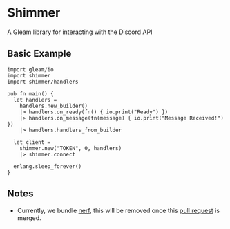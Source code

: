 # Shimmer

A Gleam library for interacting with the Discord API

## Basic Example

```gleam
import gleam/io
import shimmer
import shimmer/handlers

pub fn main() {
  let handlers =
    handlers.new_builder()
    |> handlers.on_ready(fn() { io.print("Ready") })
    |> handlers.on_message(fn(message) { io.print("Message Received!") })
    |> handlers.handlers_from_builder

  let client =
    shimmer.new("TOKEN", 0, handlers)
    |> shimmer.connect

  erlang.sleep_forever()
}
```

## Notes

- Currently, we bundle [nerf](https://github.com/lpil/nerf), this will be removed once this [pull request](https://github.com/lpil/nerf/pull/1) is merged.
